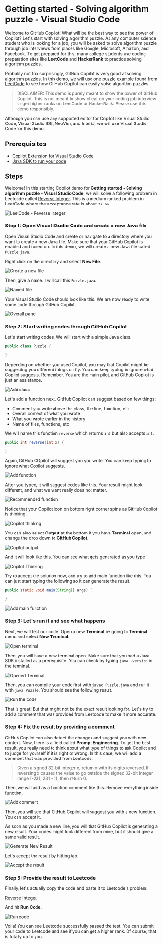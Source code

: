 # Getting started - Solving algorithm puzzle - Visual Studio Code

Welcome to GitHub Copilot! What will be the best way to see the power of Copilot? Let's start with solving algorithm puzzle. As any computer science student who is looking for a job, you will be asked to solve algorithm puzzle through job interviews from places like Google, Microsoft, Amazon, and Facebook. To get prepared for this, many college students use coding preparation sites like **LeetCode** and **HackerRank** to practice solving algorithm puzzles.

Probably not too surprisingly, GitHub Copilot is very good at solving algorithm puzzles. In this demo, we will use one puzzle example found from [LeetCode](https://leetcode.com/) to see how GitHub Copilot can easily solve algorithm puzzles.

> DISCLAIMER: This demo is purely meant to show the power of GitHub Copilot. This is not meant to show cheat on your coding job interview or get higher ranks on LeetCode or HackerRank. Please use this demo responsibly.

Although you can use any supported editor for Copilot like Visual Studio Code, Visual Studio IDE, NeoVim, and IntelliJ, we will use Visual Studio Code for this demo.

## Prerequisites

- [Copilot Extension for Visual Studio Code](https://code.visualstudio.com/download)
- [Java SDK to run your code](https://www.oracle.com/java/technologies/javase-downloads.html)

## Steps

Welcome! In this starting Copilot demo for **Getting started - Solving algorithm puzzle - Visual Studio Code**, we will solve a following problem in Leetcode called [Reverse Integer](https://leetcode.com/problems/reverse-integer/). This is a medium ranked problem in LeetCode where the acceptance rate is about `27.6%`.

![LeetCode - Reverse Integer](./images/1_LeetCodeProblem.jpg)

### Step 1: Open Visual Studio Code and create a new Java file

Open Visual Studio Code and create or navigate to a directory where you want to create a new Java file. Make sure that your GitHub Copilot is enabled and tuned on. In this demo, we will create a new Java file called `Puzzle.java`.

Right click on the directory and select **New File**.

![Create a new file](./images/2_OpenVSCode.jpg)

Then, give a name. I will call this `Puzzle.java`.

![Named file](./images/3_CreateFile.jpg)

Your Visual Studio Code should look like this. We are now ready to write some code through GitHub Copilot.

![Overall panel](./images/4_Overview.jpg)

### Step 2: Start writing codes through GitHub Copilot

Let's start writing codes. We will start with a simple Java class.

```java
public class Puzzle {
    
}
```

Depending on whether you used Copilot, you may that Copilot might be suggesting you different things on fly. You can keep typing to ignore what Copilot suggests. Remember. You are the main pilot, and GitHub Copilot is just an assistance.

![Add class](./images/5_AddClass.jpg)

Let's add a function next. GitHub Copilot can suggest based on few things:

- Comment you write above the class, the line, function, etc
- Overall context of what you wrote
- What you wrote earlier in the history
- Name of files, functions, etc

We will name this function `reverse` which returns `int` but also accepts `int`.

```java
public int reverse(int x) {

}
```

Again, GitHub COpilot will suggest you you write. You can keep typing to ignore what Copilot suggests.

![Add function](./images/6_CreateFunction.jpg)

After you typed, it will suggest codes like this. Your result might look different, and what we want really does not matter.

![Recommended function](./images/7_SuggestionFunctionReverse.jpg)

Notice that your Copilot icon on bottom right corner spins as GitHub Copilot is thinking. 

![Copilot thinking](./images/8_CopilotThinking.jpg)

You can also select **Output** at the bottom if you have **Terminal** open, and change the drop down to **GitHub Copilot**.

![Copilot output](./images/8_1_CopilotOutput.jpg)

And it will look like this. You can see what gets generated as you type

![Copilot Thinking](./images/8_2_CopilotPrint.jpg)

Try to accept the solution now, and try to add main function like this. You can just start typing the following so it can generate the result.

```java
public static void main(String[] args) {
    
}
```

![Add main function](./images/9_MainFunction.jpg)

### Step 3: Let's run it and see what happens

Next, we will test our code. Open a new **Terminal** by going to **Terminal** menu and select **New Terminal**.

![Open terminal](./images/10_OpenTerminal.jpg)

Then, you will have a new terminal open. Make sure that you had a Java SDK installed as a prerequisite. You can check by typing `java -version` in the terminal.

![Opened Terminal](./images/11_TerminalOpened.jpg)

Then, you can compile your code first with `javac Puzzle.java` and run it with `java Puzzle`. You should see the following result.

![Run the code](./images/12_Output.jpg)

That is great! But that might not be the exact result looking for. Let's try to add a comment that was provided from Leetcode to make it more accurate.

### Step 4: Fix the result by providing a comment

GitHub Copilot can also detect the changes and suggest you with new context. Now, there is a field called **Prompt Engineering**. To get the best result, you really need to think about what type of things to ask Copilot and to judge for yourself if it is right or wrong. In this case, we will add a comment that was provided from Leetcode.

> Given a signed 32-bit integer x, return x with its digits reversed. If reversing x causes the value to go outside the signed 32-bit integer range [-231, 231 - 1], then return 0.

Then, we will add as a function comment like this. Remove everything inside function.

![Add comment](./images/13_AddComment.jpg)

Then, you will see that GitHub Copilot will suggest you with a new function. You can accept it.

As soon as you made a new line, you will that GitHub Copilot is generating a new result. Your codes might look different from mine, but it should give a same valid result.

![Generate New Result](./images/14_GenerateNewResult.jpg)

Let's accept the result by hitting tab.

![Accept the result](./images/15_AcceptResult.jpg)

### Step 5: Provide the result to Leetcode

Finally, let's actually copy the code and paste it to Leetcode's problem.

[Reverse Integer](https://leetcode.com/problems/reverse-integer/).

And hit **Run Code**.

![Run code](./images/16_LeetCodePass.jpg)

Voila! You can see Leetcode successfully passed the test. You can submit your code to Leetcode and see if you can get a higher rank. Of course, that is totally up to you.